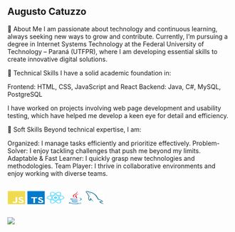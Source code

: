 ## Augusto Catuzzo

🚀 About Me
I am passionate about technology and continuous learning, always seeking new ways to grow and contribute. Currently, I’m pursuing a degree in Internet Systems Technology at the Federal University of Technology – Paraná (UTFPR), where I am developing essential skills to create innovative digital solutions.

🔧 Technical Skills
I have a solid academic foundation in:

Frontend: HTML, CSS, JavaScript and React
Backend: Java, C#, MySQL, PostgreSQL

I have worked on projects involving web page development and usability testing, which have helped me develop a keen eye for detail and efficiency.

🌟 Soft Skills
Beyond technical expertise, I am:

Organized: I manage tasks efficiently and prioritize effectively.
Problem-Solver: I enjoy tackling challenges that push me beyond my limits.
Adaptable & Fast Learner: I quickly grasp new technologies and methodologies.
Team Player: I thrive in collaborative environments and enjoy working with diverse teams.


<div style="display: inline_block"><br>
  <img align="center" alt="Rafa-Js" height="30" width="40" src="https://raw.githubusercontent.com/devicons/devicon/master/icons/javascript/javascript-plain.svg">
  <img align="center" alt="Rafa-Ts" height="30" width="40" src="https://raw.githubusercontent.com/devicons/devicon/master/icons/typescript/typescript-plain.svg">
  <img align="center" alt="Rafa-React" height="30" width="40" src="https://raw.githubusercontent.com/devicons/devicon/master/icons/react/react-original.svg">
  <img align="center" alt="Rafa-Java" height="30" width="40" src="https://raw.githubusercontent.com/devicons/devicon/master/icons/java/java-original.svg">
  <img align="center" alt="Rafa-SQL" height="30" width="40" src="https://raw.githubusercontent.com/devicons/devicon/master/icons/mysql/mysql-original.svg">
</div>

 
##
 
<div> 
  <a href="https://www.instagram.com/acatuzzo" target="_blank"><img src="https://img.shields.io/badge/-Instagram-%23E4405F?style=for-the-badge&logo=instagram&logoColor=white" target="_blank"></a>
</div>
<!--
**AugustoCat/AugustoCat** is a ✨ _special_ ✨ repository because its `README.md` (this file) appears on your GitHub profile.
